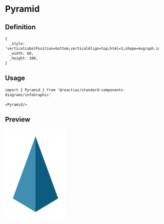 # Pyramid

## Definition

```
{
  _style: 'verticalLabelPosition=bottom;verticalAlign=top;html=1;shape=mxgraph.infographic.shadedPyramid;fillColor=#10739E;strokeColor=none;',
  _width: 60,
  _height: 100,
}
```

## Usage

```
import { Pyramid } from '@reactiac/standard-components-diagrams/infoGraphic'

<Pyramid/>
```

## Preview

<img src="./pyramid.png" width="200"/>
